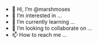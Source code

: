 - 👋 Hi, I’m @marshmoses
- 👀 I’m interested in ...
- 🌱 I’m currently learning ...
- 💞️ I’m looking to collaborate on ...
- 📫 How to reach me ...

<!---
marshmoses/marshmoses is a ✨ special ✨ repository because its `README.md` (this file) appears on your GitHub profile.
You can click the Preview link to take a look at your changes.
--->
